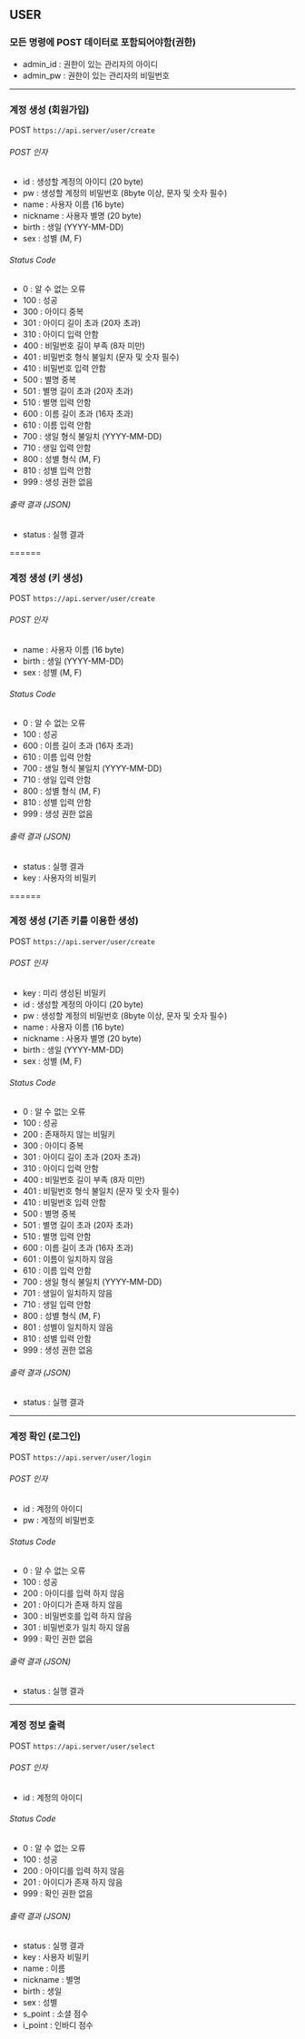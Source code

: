 ## USER

### 모든 명령에 POST 데이터로 포함되어야함(권한)
* admin_id : 권한이 있는 관리자의 아이디
* admin_pw : 권한이 있는 관리자의 비밀번호

------

### 계정 생성 (회원가입)
POST ` https://api.server/user/create `

###### POST 인자
* id : 생성할 계정의 아이디 (20 byte)
* pw : 생성할 계정의 비밀번호 (8byte 이상, 문자 및 숫자 필수)
* name : 사용자 이름 (16 byte)
* nickname : 사용자 별명 (20 byte)
* birth : 생일 (YYYY-MM-DD)
* sex : 성별 (M, F)

###### Status Code
* 0 : 알 수 없는 오류
* 100 : 성공
* 300 : 아이디 중복
* 301 : 아이디 길이 초과 (20자 초과)
* 310 : 아이디 입력 안함
* 400 : 비밀번호 길이 부족 (8자 미만)
* 401 : 비밀번호 형식 불일치 (문자 및 숫자 필수)
* 410 : 비밀번호 입력 안함
* 500 : 별명 중복
* 501 : 별명 길이 초과 (20자 초과)
* 510 : 별명 입력 안함
* 600 : 이름 길이 초과 (16자 초과)
* 610 : 이름 입력 안함
* 700 : 생일 형식 불일치 (YYYY-MM-DD)
* 710 : 생일 입력 안함
* 800 : 성별 형식 (M, F)
* 810 : 성별 입력 안함
* 999 : 생성 권한 없음

###### 출력 결과 (JSON)
* status : 실행 결과

======

### 계정 생성 (키 생성)
POST ` https://api.server/user/create `

###### POST 인자
* name : 사용자 이름 (16 byte)
* birth : 생일 (YYYY-MM-DD)
* sex : 성별 (M, F)

###### Status Code
* 0 : 알 수 없는 오류
* 100 : 성공
* 600 : 이름 길이 초과 (16자 초과)
* 610 : 이름 입력 안함
* 700 : 생일 형식 불일치 (YYYY-MM-DD)
* 710 : 생일 입력 안함
* 800 : 성별 형식 (M, F)
* 810 : 성별 입력 안함
* 999 : 생성 권한 없음

###### 출력 결과 (JSON)
* status : 실행 결과
* key : 사용자의 비밀키

======

### 계정 생성 (기존 키를 이용한 생성)
POST ` https://api.server/user/create `

###### POST 인자
* key : 미리 생성된 비밀키
* id : 생성할 계정의 아이디 (20 byte)
* pw : 생성할 계정의 비밀번호 (8byte 이상, 문자 및 숫자 필수)
* name : 사용자 이름 (16 byte)
* nickname : 사용자 별명 (20 byte)
* birth : 생일 (YYYY-MM-DD)
* sex : 성별 (M, F)

###### Status Code
* 0 : 알 수 없는 오류
* 100 : 성공
* 200 : 존재하지 않는 비밀키
* 300 : 아이디 중복
* 301 : 아이디 길이 초과 (20자 초과)
* 310 : 아이디 입력 안함
* 400 : 비밀번호 길이 부족 (8자 미만)
* 401 : 비밀번호 형식 불일치 (문자 및 숫자 필수)
* 410 : 비밀번호 입력 안함
* 500 : 별명 중복
* 501 : 별명 길이 초과 (20자 초과)
* 510 : 별명 입력 안함
* 600 : 이름 길이 초과 (16자 초과)
* 601 : 이름이 일치하지 않음
* 610 : 이름 입력 안함
* 700 : 생일 형식 불일치 (YYYY-MM-DD)
* 701 : 생일이 일치하지 않음
* 710 : 생일 입력 안함
* 800 : 성별 형식 (M, F)
* 801 : 성별이 일치하지 않음
* 810 : 성별 입력 안함
* 999 : 생성 권한 없음

###### 출력 결과 (JSON)
* status : 실행 결과

------

### 계정 확인 (로그인)
POST ` https://api.server/user/login `

###### POST 인자
* id : 계정의 아이디
* pw : 계정의 비밀번호

###### Status Code
* 0 : 알 수 없는 오류
* 100 : 성공
* 200 : 아이디를 입력 하지 않음
* 201 : 아이디가 존재 하지 않음
* 300 : 비밀번호를 입력 하지 않음
* 301 : 비밀번호가 일치 하지 않음
* 999 : 확인 권한 없음

###### 출력 결과 (JSON)
* status : 실행 결과

------

### 계정 정보 출력
POST ` https://api.server/user/select `

###### POST 인자
* id : 계정의 아이디

###### Status Code
* 0 : 알 수 없는 오류
* 100 : 성공
* 200 : 아이디를 입력 하지 않음
* 201 : 아이디가 존재 하지 않음
* 999 : 확인 권한 없음

###### 출력 결과 (JSON)
* status : 실행 결과
* key : 사용자 비밀키
* name : 이름
* nickname : 별명
* birth : 생일
* sex : 성별
* s_point : 소셜 점수
* i_point : 인바디 점수
